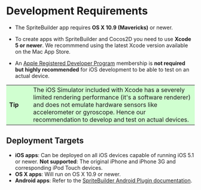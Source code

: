 # Development Requirements

- The SpriteBuilder app requires **OS X 10.9 (Mavericks)** or newer.

- To create apps with SpriteBuilder and Cocos2D you need to use **Xcode 5 or newer**. We recommmend using the latest Xcode version available on the Mac App Store.

- An [Apple Registered Developer Program](https://developer.apple.com/programs/) membership is **not required but highly recommended** for iOS development to be able to test on an actual device. 

<table border="0"><tr><td width="48px" bgcolor="#d0ffd0"><strong>Tip</strong></td><td bgcolor="#d0ffd0">
The iOS Simulator included with Xcode has a severely limited rendering performance (it's a software renderer) and does not emulate hardware sensors like accelerometer or gyroscope. Hence our recommendation to develop and test on actual devices.
</td></tr></table>

## Deployment Targets

- **iOS apps**: Can be deployed on all iOS devices capable of running iOS 5.1 or newer. **Not supported**: The original iPhone and iPhone 3G and corresponding iPod Touch devices.
- **OS X apps**: Will run on OS X 10.9 or newer.
- **Android apps**: Refer to the [SpriteBuilder Android Plugin documentation](http://android.spritebuilder.com/).